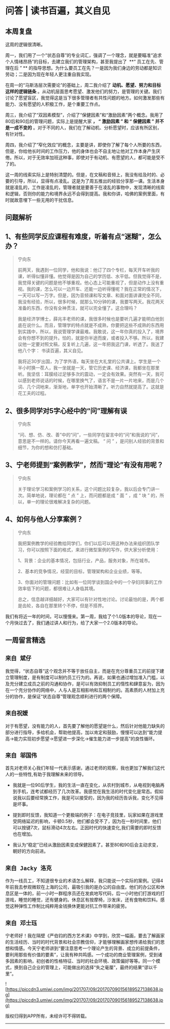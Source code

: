 # 问答 | 读书百遍，其义自见

## 本周复盘

这周的逻辑很清晰。

周一，我们用了一个“状态自尊”的专业词汇，强调了一个理念，就是要瞄准“追求个人情绪昂扬”的目标，去建立我们的管理架构，甚至我提出了  **“ 员工在先、管理在后 ” ** 的指导思想。为什么要员工在先？一是因为我们身边的劳动都是知识劳动；二是因为现在年轻人更注重自我实现。

在周一的“马斯洛层次需要论”的基础上，周二我介绍了 **动机、愿望、努力和目标这样的逻辑链条** 。从动机层面思考愿望、激发他们的努力，是管理的关键。我们讨论了愿望盲区，我觉得这是当下很多管理者有共性问题的地方。如何激发那些有能力、没有愿望的人积极工作，是个重要工作点。

周三，我介绍了“双因素模型”，介绍了“保健因素”和“激励因素”两个概念。我用了80后和90后的管理问题，实际上是提醒大家 **， “ 激励因素 ” 和 “ 保健因素 ” 并不是一成不变的** 。对于不同的人，我们在了解动机、分析愿望时，应该有所区别，有针对性。

周四，我介绍了“窄化效应”的概念，主要是讲，即使你了解了每个人所要的东西，但是，你给他长时间的工作压力，他的身体也会不自主地让他对工作本身产生厌倦。所以，对于无效率加班这种事，即使对于有动机、有愿望的人，都可能是受不了的。

这一周的线索实际上是特别清楚的。但是，在文稿和音频上，我没有给及时的、必要的引导，所以，显得有点凌乱。这是为了周五推出的经验分享那一课。生活本身就是凌乱的，工作是凌乱的，管理者就是要善于在凌乱的事物中，发现清晰的线索和逻辑，否则你的能力和境界永远不会得到提高。我和你讲，哈佛的案例里面，有时就故意埋下一些无用的干扰信息。

## 问题解析

## 1、有些同学反应课程有难度，听着有点“迷糊”，怎么办？

> 宁向东
> 
> 前两天，我遇到一位同学，他和我说：他订了四个专栏，每天开车听我的课，听得似懂非懂。他觉得是因为自己的学历低、水平低。但我觉得不是，我觉得关键的问题是他不够重视。他心态上可能重视了，但是动作上没有重视。我的课，怎么可以一边开车、还能一边听得懂呢？我在正常的情况下，一天可以写一万字。但是，因为音频课和写文章、和面对面讲课完全不同，我没有经验，所以，很多时候，就那么10分钟的课，我要写两天。我花两天准备的东西，你没有全神贯注，就可以完全懂了。这合理吗？
> 
> 我是经济学博士，薛兆丰老师的课，我很多时候也是要听几遍才能明白他到底在说什么。而且，管理学的特点就是不成熟，你要把这些不成熟的东西用到实践中，所以，我说管理学课最难。我敢说，这一年你真的投入了，境界会有你想不到的提升。怕的，就是你半途而废，或者投入不够。所以，我建议他一定要对照文稿，反复听上几遍，这一年把我这门课，听透了。我送了他八个字： 书读百遍，其义自见。
> 
> 我将近30岁出国，为了学外语，每天坐在大礼堂的公共课上。学生是一个半小时换一茬人，我一坐就是一天，管它历史课、经济课，我都坐在那里听。我坚信：耳膜经过足够多次的震动，一定会有效果。突然有一天，我可以感到老师说话的时候，在哪里换气了，语言不是一片一片地来，而是几个词、几个词地来，渐渐地，单字也开始清晰了。听力自然就提高了。这就是花工夫的过程。

## 2、很多同学对5字心经中的“问”理解有误

> 宁向东
> 
> “问、想、仿、改、善”中的“问”，一些同学在留言中的“问”和我说的“问”，意思是不一样的。请你今天再看一遍文稿。 “ 问 ” ，是问别人经验的背景和细节，为你的想和仿打基础。

## 3、宁老师提到“案例教学”，然而“理论”有没有用呢？

> 宁向东
> 
> 关于理论学习和案例学习的关系，这个问题比较复杂，我以后会专门讲一次。简单地说，理论都在 “ 点 ” 上，而问题都是成 “ 面 ” ，成 “ 块 ” 的，所以，单一的理论很难解决复杂的问题。

## 4、如何与他人分享案例？

> 宁向东
> 
> 我把案例教学的经验教给同学们，你们以后可以用这种办法来组织团队学习，你可以按照下面的格式，来进行微型案例的写作，供大家分析使用：
> 
> 1、背景：企业的基本情况，包括行业，产品，服务对象，所在城市。
> 
> 2、基本的竞争情况，经营的目标，管理架构和企业业绩，等等。
> 
> 3、你面对的管理问题：比如有一位同学谈到国企中的一个孕妇同事的工作效率低下的问题，都很难让人身临其境。
> 
> 总之，信息越详细越好，大家可以有针对性地讨论。讨论最怕的是，两个都是齿轮，各自在那里转个不停，但是不搭界。

我们有将近一年的时间，可以慢慢来。第一周，我给了个1.0版本的导论，现在一个月快过去了，我们通过讲人和行为，给了大家一个2.0版本的导论。

## 一周留言精选

## `来自 斌仔`

我觉得，“状态自尊”这个观念并不等于放任自主，而是在充分尊重员工的前提下建立管理制度，是有制度可以制约员工行为的。再说，如果也通过增加准入门槛，以及充分建立成员之前的沟通和协作，是可以有效抑制员工的惰性和肆意妄为，因为在一个充分协作的网络中，人与人是互相影响和互相制约的。高素质的人材加上充分的协作，是保证“状态自尊”管理观念顺利进行的两个保障。

## `来自祝媛`

对于有愿望，没有能力的人，首先要了解他的愿望是什么，然后针对他能力缺失的部分进行指导，多给机会，帮助他提高，加以肯定和鼓励，慢慢可以达到“能力提高→能力实现初步愿望→愿望进一步深化→催生能力进一步提高”的良性循环。

## `来自 邬国伟`

首先对老师关心我们年轻一代表示感谢，通过老师的观察，我也更加了解我们这代人的一些特性,有助于我理解未来的领导。

* 我就是一位90后学生，我的生活一直在变化，从农村到城市，从电视到电脑再到手机，连考试都经历了几次改革。我感觉在我生活的时代变化是常态。假如说我以后要经常换工作，我是可以接受的，因为我的经历告诉我，变化不见得是坏事。

* 提到即时反馈，我知道一个更极端的例子：在电子竞技里，玩家如果在游戏里受网络延迟的影响，卡顿0.5秒，他们都会受不了，因为在一秒时间里，他们可以按键7次，鼠标滑动4次左右。正因时代的快速变化,我们需要的即时反馈也在增加。

* 我认为“稳定”已经从激励因素变成保健因素了。甚至80和90后会主动求变，朝好的方向前进。

## `来自 Jacky 洛克`

作为一线员工，不知道很专业的术语怎么解释，我只能说一个实际的案例。记得4年前我去参观微软在上海的公司，最吸引我的是办公的自由度。他们的办公区和休息区是一体的，前一小时一群程序员还在发疯地写代码，后一小时他们打游戏的打游戏，睡觉的睡觉，还有健身的。休息区有按摩椅，沙发床，还有食物和饮料。感觉这种弹性工作制比纯粹用金钱换休更能对抗工作带来的疲劳。

## `来自 邓士珏`

宁老师好！我在隔壁《严伯钧的西方艺术课》中学到，欣赏一幅画，要去了解画家的生活经历、当时的时代背景和社会宗教信仰，才能够理解画家想传递给我们的思想和情感。今天宁老师讲到“要注意思考一个理论产生的背景、成立的前提条件，要利用那些有价值的要素”，让我有种共鸣感。一个成功的商业管理案例，受到诸多因素的影响，初创者的性格特征、当时的社会环境、政策偏好等等。同一个模式，换到自己企业的管理上，可能做出的选择“失之毫厘”，最终的结果“谬以千里”。

![https://piccdn3.umiwi.com/img/201707/09/201707090156189527138638.jpg](https://piccdn3.umiwi.com/img/201707/09/201707090156189527138638.jpg)

版权归得到APP所有，未经许可不得转载。

---
